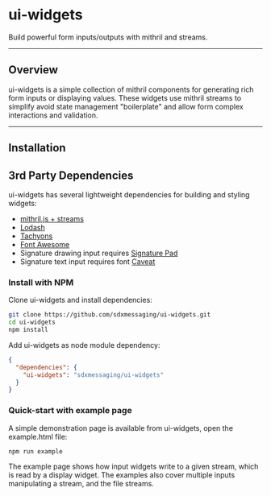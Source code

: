 # ui-widgets

Build powerful form inputs/outputs with mithril and streams.

---

## Overview

ui-widgets is a simple collection of mithril components for generating rich form inputs or displaying values. These widgets use mithril streams to simplify avoid state management "boilerplate" and allow form complex interactions and validation.

---

## Installation

## 3rd Party Dependencies

ui-widgets has several lightweight dependencies for building and styling widgets:

* [mithril.js + streams](https://mithril.js.org/)
* [Lodash](https://lodash.com/)
* [Tachyons](https://tachyons.io/)
* [Font Awesome](https://fontawesome.com/)
* Signature drawing input requires [Signature Pad](https://github.com/szimek/signature_pad)
* Signature text input requires font [Caveat](https://fonts.googleapis.com/css?family=Caveat)

### Install with NPM

Clone ui-widgets and install dependencies:

```bash
git clone https://github.com/sdxmessaging/ui-widgets.git
cd ui-widgets
npm install
```

Add ui-widgets as node module dependency:

```json
{
  "dependencies": {
    "ui-widgets": "sdxmessaging/ui-widgets"
  }
}
```

### Quick-start with example page

A simple demonstration page is available from ui-widgets, open the example.html file:

```bash
npm run example
```

The example page shows how input widgets write to a given stream, which is read by a display widget. The examples also cover multiple inputs manipulating a stream, and the file streams.
